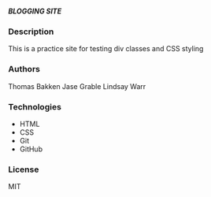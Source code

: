 ##### BLOGGING SITE #####

### Description ###
This is a practice site for testing div classes and CSS styling

### Authors ###
Thomas Bakken
Jase Grable
Lindsay Warr

### Technologies ###
* HTML
* CSS
* Git
* GitHub

### License ###
MIT